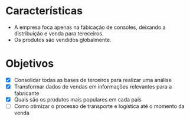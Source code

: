 # Características

- A empresa foca apenas na fabicação de consoles, deixando a distribuição e venda para tereceiros.
- Os produtos são vendidos globalmente.

# Objetivos

- [x] Consolidar todas as bases de terceiros para realizar uma análise
- [x] Transformar dados de vendas em informações relevantes para a fabricante
- [x] Quais são os produtos mais populares em cada país
- [ ] Como otimizar o processo de transporte e logística até o momento da venda
